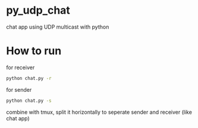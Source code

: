 # py_udp_chat
chat app using UDP multicast with python

# How to run

for receiver

```bash
python chat.py -r
```

for sender

```bash
python chat.py -s
```

combine with tmux, split it horizontally to seperate sender and receiver (like chat app)
